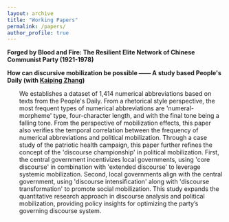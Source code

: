 ```yaml
---
layout: archive
title: "Working Papers"
permalink: /papers/
author_profile: true
---
```



**Forged by Blood and Fire: The Resilient Elite Network of Chinese Communist Party (1921-1978)**


<div style="margin-left: 2em;">

</div>


**How can discursive mobilization be possible —— A study based People's Daily (with [Kaiping Zhang](https://www.dps.tsinghua.edu.cn/info/1180/2342.htm))**

<div style="margin-left: 2em;">
We establishes a dataset of 1,414 numerical abbreviations based on texts from the People's Daily. From a rhetorical style perspective, the most frequent types of numerical abbreviations are 'numeral-morpheme' type, four-character length, and with the final tone being a falling tone. From the perspective of mobilization effects, this paper also verifies the temporal correlation between the frequency of numerical abbreviations and political mobilization. Through a case study of the patriotic health campaign, this paper further refines the concept of the 'discourse championship' in political mobilization. First, the central government incentivizes local governments, using 'core discourse' in combination with 'extended discourse' to leverage systemic mobilization. Second, local governments align with the central government, using 'discourse intensification' along with 'discourse transformation' to promote social mobilization. This study expands the quantitative research approach in discourse analysis and political mobilization, providing policy insights for optimizing the party’s governing discourse system.
</div>

